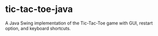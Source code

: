 # tic-tac-toe-java
A Java Swing implementation of the Tic-Tac-Toe game with GUI, restart option, and keyboard shortcuts.
